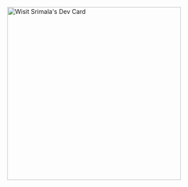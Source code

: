<a href="https://app.daily.dev/palmfuture"><img src="https://api.daily.dev/devcards/8ce9e2c6b27c4fdf8ca352fc89a3db9e.png?r=ygy" width="400" alt="Wisit Srimala's Dev Card"/></a>
